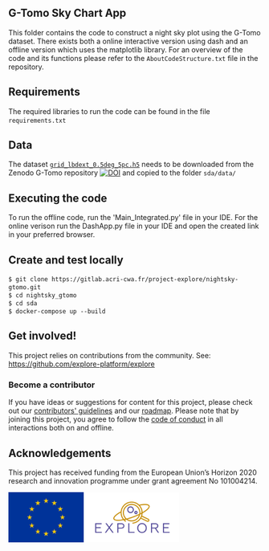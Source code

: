 ## G-Tomo Sky Chart App

This folder contains the code to construct a night sky plot using the G-Tomo dataset. 
There exists both a online interactive version using dash and an offline version which uses the matplotlib library. For an overview of the code and its functions please refer to the `AboutCodeStructure.txt` file in the repository. 

## Requirements

The required libraries to run the code can be found in the file `requirements.txt`

## Data

The dataset [`grid_lbdext_0.5deg_5pc.h5`](https://zenodo.org/records/10405177/files/grid_lbdext_0.5deg_5pc.h5?download=1) needs to be downloaded from the Zenodo G-Tomo repository [![DOI](https://zenodo.org/badge/DOI/10.5281/zenodo.10405177.svg)](https://doi.org/10.5281/zenodo.10405177) and copied to the folder `sda/data/`


## Executing the code

To run the offline code, run the 'Main_Integrated.py' file in your IDE. For the online verison run the DashApp.py file in your IDE and open the created link in your preferred browser. 

## Create and test locally 

    $ git clone https://gitlab.acri-cwa.fr/project-explore/nightsky-gtomo.git
    $ cd nightsky_gtomo
    $ cd sda
    $ docker-compose up --build
    
## Get involved! 

This project relies on contributions from the community. See: https://github.com/explore-platform/explore

### Become a contributor

If you have ideas or suggestions for content for this project, please check out our [contributors' guidelines](CONTRIBUTING.md) and our [roadmap](ROADMAP.md). Please note that by joining this project, you agree to follow the [code of conduct](CODE_OF_CONDUCT.md) in all interactions both on and offline.


## Acknowledgements

This project has received funding from the European Union’s Horizon 2020 research and innovation programme under grant agreement No 101004214. 

<img src='sda/assets/EUflag.png' height='100' /> <img src='sda/assets/Explore_Logo_Standard.png' height='100' />

